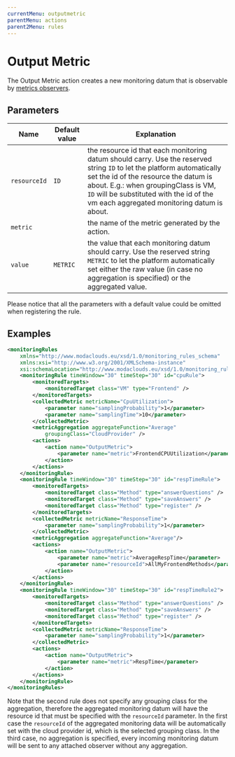 ```yaml
---
currentMenu: outputmetric
parentMenu: actions
parent2Menu: rules
---
```


# Output Metric

The Output Metric action creates a new monitoring datum that is observable by [metrics observers](../../observers).

## Parameters

Name | Default value | Explanation
--- | --- | ---
`resourceId` | `ID` | the resource id that each monitoring datum should carry. Use the reserved string `ID` to let the platform automatically set the id of the resource the datum is about. E.g.: when groupingClass is VM, `ID` will be substituted with the id of the vm each aggregated monitoring datum is about.
`metric` | | the name of the metric generated by the action.
`value` | `METRIC` | the value that each monitoring datum should carry. Use the reserved string `METRIC` to let the platform automatically set either the raw value (in case no aggregation is specified) or the aggregated value.

Please notice that all the parameters with a default value could be omitted when registering the rule.

## Examples

```xml
<monitoringRules
	xmlns="http://www.modaclouds.eu/xsd/1.0/monitoring_rules_schema"
	xmlns:xsi="http://www.w3.org/2001/XMLSchema-instance"
	xsi:schemaLocation="http://www.modaclouds.eu/xsd/1.0/monitoring_rules_schema">
	<monitoringRule timeWindow="30" timeStep="30" id="cpuRule">
		<monitoredTargets>
			<monitoredTarget class="VM" type="Frontend" />
		</monitoredTargets>
		<collectedMetric metricName="CpuUtilization">
			<parameter name="samplingProbability">1</parameter>
			<parameter name="samplingTime">10</parameter>
		</collectedMetric>
		<metricAggregation aggregateFunction="Average"
			groupingClass="CloudProvider" />
		<actions>
			<action name="OutputMetric">
				<parameter name="metric">FrontendCPUUtilization</parameter>
			</action>
		</actions>
	</monitoringRule>
	<monitoringRule timeWindow="30" timeStep="30" id="respTimeRule">
		<monitoredTargets>
			<monitoredTarget class="Method" type="answerQuestions" />
			<monitoredTarget class="Method" type="saveAnswers" />
			<monitoredTarget class="Method" type="register" />
		</monitoredTargets>
		<collectedMetric metricName="ResponseTime">
			<parameter name="samplingProbability">1</parameter>
		</collectedMetric>
		<metricAggregation aggregateFunction="Average"/>
		<actions>
			<action name="OutputMetric">
				<parameter name="metric">AverageRespTime</parameter>
				<parameter name="resourceId">AllMyFrontendMethods</parameter>
			</action>
		</actions>
	</monitoringRule>
	<monitoringRule timeWindow="30" timeStep="30" id="respTimeRule2">
		<monitoredTargets>
			<monitoredTarget class="Method" type="answerQuestions" />
			<monitoredTarget class="Method" type="saveAnswers" />
			<monitoredTarget class="Method" type="register" />
		</monitoredTargets>
		<collectedMetric metricName="ResponseTime">
			<parameter name="samplingProbability">1</parameter>
		</collectedMetric>
		<actions>
			<action name="OutputMetric">
				<parameter name="metric">RespTime</parameter>
			</action>
		</actions>
	</monitoringRule>
</monitoringRules>
```

Note that the second rule does not specify any grouping class for the aggregation, therefore the aggregated monitoring datum will have the resource id that must be specified with the `resourceId` parameter. In the first case the `resourceId` of the aggregated monitoring data will be automatically set with the cloud provider id, which is the selected grouping class. In the third case, no aggregation is specified, every incoming monitoring datum will be sent to any attached observer without any aggregation.
